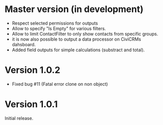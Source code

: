 # Master version (in development)

* Respect selected permissions for outputs 
* Allow to specify "Is Empty" for various filters.
* Allow to limit ContactFilter to only show contacts from specific groups.
* it is now also possible to output a data processor on CiviCRMs dahsboard.
* Added field outputs for simple calculations (substract and total).

# Version 1.0.2

* Fixed bug #11 (Fatal error clone on non object)

# Version 1.0.1

Initial release.